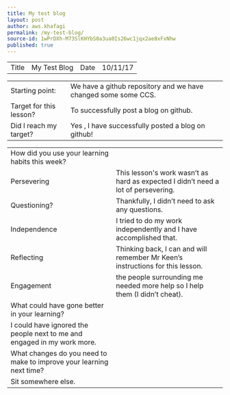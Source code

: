 ```yaml
---
title: My test blog
layout: post
author: aws.khafagi
permalink: /my-test-blog/
source-id: 1wPrDXh-M73SlKHYbS0a3ua0Is26wc1jqx2ae8xFxNhw
published: true
---
```

<table>
  <tr>
    <td>Title</td>
    <td>My Test Blog</td>
    <td>Date</td>
    <td>10/11/17</td>
  </tr>
</table>


<table>
  <tr>
    <td>Starting point:</td>
    <td>We have a github repository and we have changed some some CCS.</td>
  </tr>
  <tr>
    <td>Target for this lesson?</td>
    <td>To successfully post a blog on github.</td>
  </tr>
  <tr>
    <td>Did I reach my target? </td>
    <td>Yes , I have successfully posted a blog on github!</td>
  </tr>
</table>


<table>
  <tr>
    <td>How did you use your learning habits this week?</td>
    <td></td>
  </tr>
  <tr>
    <td>Persevering</td>
    <td>This lesson's work wasn’t as hard as expected I didn’t need a lot of persevering.</td>
  </tr>
  <tr>
    <td>Questioning?</td>
    <td>Thankfully, I didn’t need to ask any questions.</td>
  </tr>
  <tr>
    <td>Independence</td>
    <td>I tried to do my work independently and I have accomplished that.</td>
  </tr>
  <tr>
    <td>Reflecting</td>
    <td>Thinking back, I can and will remember Mr Keen’s instructions for this lesson. </td>
  </tr>
  <tr>
    <td>Engagement</td>
    <td> the people surrounding me needed more help so I help them (I didn’t cheat).</td>
  </tr>
  <tr>
    <td>What could have gone better in your learning?</td>
    <td></td>
  </tr>
  <tr>
    <td>I could have ignored the people next to me and engaged in my work more.</td>
    <td></td>
  </tr>
  <tr>
    <td>What changes do you need to make to improve your learning next time?</td>
    <td></td>
  </tr>
  <tr>
    <td>Sit somewhere else.</td>
    <td></td>
  </tr>
</table>


